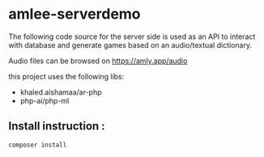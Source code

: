 # amlee-serverdemo
The following code source for the server side is used as an API to interact with database and generate games based on an audio/textual dictionary.

Audio files can be browsed on https://amly.app/audio


this project uses the following libs:
- khaled.alshamaa/ar-php
- php-ai/php-ml

## Install instruction :
```
composer install
```
